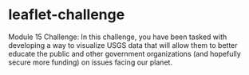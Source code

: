 # leaflet-challenge
Module 15 Challenge: In this challenge, you have been tasked with developing a way to visualize USGS data that will allow them to better educate the public and other government organizations (and hopefully secure more funding) on issues facing our planet.
